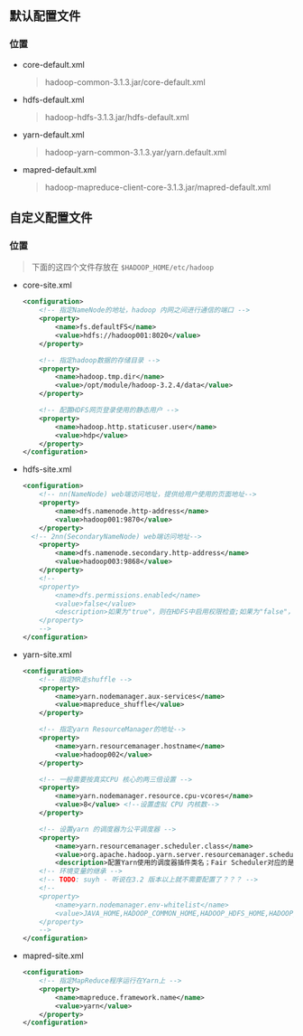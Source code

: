 





## 默认配置文件

### 位置

- core-default.xml

  > hadoop-common-3.1.3.jar/core-default.xml

- hdfs-default.xml

  > hadoop-hdfs-3.1.3.jar/hdfs-default.xml

- yarn-default.xml

  > hadoop-yarn-common-3.1.3.yar/yarn.default.xml

- mapred-default.xml

  > hadoop-mapreduce-client-core-3.1.3.jar/mapred-default.xml

## 自定义配置文件

### 位置

> 下面的这四个文件存放在 `$HADOOP_HOME/etc/hadoop` 

- core-site.xml

  ```xml
  <configuration>
      <!-- 指定NameNode的地址，hadoop 内网之间进行通信的端口 -->
      <property>
          <name>fs.defaultFS</name>
          <value>hdfs://hadoop001:8020</value>
      </property>
  
      <!-- 指定hadoop数据的存储目录 -->
      <property>
          <name>hadoop.tmp.dir</name>
          <value>/opt/module/hadoop-3.2.4/data</value>
      </property>
  
      <!-- 配置HDFS网页登录使用的静态用户 -->
      <property>
          <name>hadoop.http.staticuser.user</name>
          <value>hdp</value>
      </property>
  </configuration>
  ```

  

- hdfs-site.xml

  ```xml
  <configuration>
      <!-- nn(NameNode) web端访问地址，提供给用户使用的页面地址-->
      <property>
          <name>dfs.namenode.http-address</name>
          <value>hadoop001:9870</value>
      </property>
  	<!-- 2nn(SecondaryNameNode) web端访问地址-->
      <property>
          <name>dfs.namenode.secondary.http-address</name>
          <value>hadoop003:9868</value>
      </property>
      <!--
      <property>
          <name>dfs.permissions.enabled</name>
          <value>false</value>
          <description>如果为"true"，则在HDFS中启用权限检查;如果为"false"，则关闭权限检查;默认值为"true"。</description>
      </property>
      -->
  </configuration>
  ```

  

- yarn-site.xml

  ```xml
  <configuration>
      <!-- 指定MR走shuffle -->
      <property>
          <name>yarn.nodemanager.aux-services</name>
          <value>mapreduce_shuffle</value>
      </property>
  
      <!-- 指定yarn ResourceManager的地址-->
      <property>
          <name>yarn.resourcemanager.hostname</name>
          <value>hadoop002</value>
      </property>
  
      <!-- 一般需要按真实CPU 核心的两三倍设置 -->
      <property>
          <name>yarn.nodemanager.resource.cpu-vcores</name>
          <value>8</value> <!--设置虚拟 CPU 内核数-->
      </property>
  
      <!-- 设置yarn 的调度器为公平调度器 -->
      <property>
          <name>yarn.resourcemanager.scheduler.class</name>
          <value>org.apache.hadoop.yarn.server.resourcemanager.scheduler.fair.FairScheduler</value>
          <description>配置Yarn使用的调度器插件类名；Fair Scheduler对应的是：org.apache.hadoop.yarn.server.resourcemanager.scheduler.fair.FairScheduler</description>
      <!-- 环境变量的继承 -->
      <!-- TODO: suyh - 听说在3.2 版本以上就不需要配置了？？？ -->
      <!--
      <property>
          <name>yarn.nodemanager.env-whitelist</name>
          <value>JAVA_HOME,HADOOP_COMMON_HOME,HADOOP_HDFS_HOME,HADOOP_CONF_DIR,CLASSPATH_PREPEND_DISTCACHE,HADOOP_YARN_HOME,HADOOP_MAPRED_HOME</value>
      </property>
      -->
  </configuration>
  
  ```

  

- mapred-site.xml

  ```xml
  <configuration>
      <!-- 指定MapReduce程序运行在Yarn上 -->
      <property>
          <name>mapreduce.framework.name</name>
          <value>yarn</value>
      </property>
  </configuration>
  ```

  